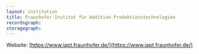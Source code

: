 ```yaml
---
layout: institution
title: Fraunhofer-Institut für Additive Produktionstechnologien
recordsgraph: 
storagegraph: 
---
```


Website: [https://www.iapt.fraunhofer.de/](https://www.iapt.fraunhofer.de/)
